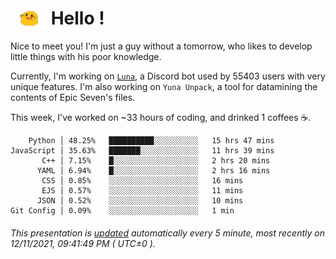 <h1>   <img src="./spoink.gif" style="vertical-align:middle;" width="30px">   Hello ! </h1>

Nice to meet you! I'm just a guy without a tomorrow, who likes to develop little things with his poor knowledge.

Currently, I'm working on <a href='https://github.com/Asgarrrr/Luna'>`Luna`</a>, a Discord bot used by 55403 users with very unique features. I'm also working on `Yuna Unpack`, a tool for datamining the contents of Epic Seven's files.

This week, I've worked on ~33 hours of coding, and drinked 1 coffees ☕.

```
    Python │ 48.25%   ██████████░░░░░░░░░░   15 hrs 47 mins
JavaScript │ 35.63%   ███████░░░░░░░░░░░░░   11 hrs 39 mins
       C++ │ 7.15%    █░░░░░░░░░░░░░░░░░░░   2 hrs 20 mins
      YAML │ 6.94%    █░░░░░░░░░░░░░░░░░░░   2 hrs 16 mins
       CSS │ 0.85%    ░░░░░░░░░░░░░░░░░░░░   16 mins
       EJS │ 0.57%    ░░░░░░░░░░░░░░░░░░░░   11 mins
      JSON │ 0.52%    ░░░░░░░░░░░░░░░░░░░░   10 mins
Git Config │ 0.09%    ░░░░░░░░░░░░░░░░░░░░   1 min
```

###### This presentation is [updated](https://github.com/Asgarrrr) automatically every 5 minute, most recently on 12/11/2021, 09:41:49 PM ( UTC±0 ).